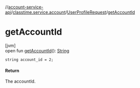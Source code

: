 //[account-service-api](../../../index.md)/[classtime.service.account](../index.md)/[UserProfileRequest](index.md)/[getAccountId](get-account-id.md)

# getAccountId

[jvm]\
open fun [getAccountId](get-account-id.md)(): [String](https://docs.oracle.com/javase/8/docs/api/java/lang/String.html)

`string account_id = 2;`

#### Return

The accountId.
